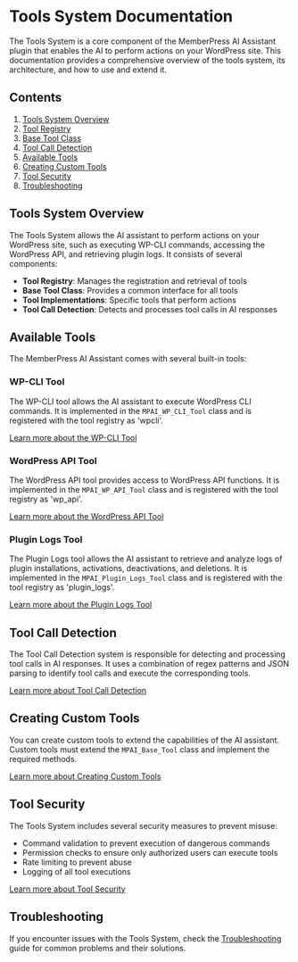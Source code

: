 # Tools System Documentation

The Tools System is a core component of the MemberPress AI Assistant plugin that enables the AI to perform actions on your WordPress site. This documentation provides a comprehensive overview of the tools system, its architecture, and how to use and extend it.

## Contents

1. [Tools System Overview](./overview.md)
2. [Tool Registry](./tool-registry.md)
3. [Base Tool Class](./base-tool.md)
4. [Tool Call Detection](./tool-call-detection.md)
5. [Available Tools](./available-tools.md)
6. [Creating Custom Tools](./custom-tools.md)
7. [Tool Security](./tool-security.md)
8. [Troubleshooting](./troubleshooting.md)

## Tools System Overview

The Tools System allows the AI assistant to perform actions on your WordPress site, such as executing WP-CLI commands, accessing the WordPress API, and retrieving plugin logs. It consists of several components:

- **Tool Registry**: Manages the registration and retrieval of tools
- **Base Tool Class**: Provides a common interface for all tools
- **Tool Implementations**: Specific tools that perform actions
- **Tool Call Detection**: Detects and processes tool calls in AI responses

## Available Tools

The MemberPress AI Assistant comes with several built-in tools:

### WP-CLI Tool

The WP-CLI tool allows the AI assistant to execute WordPress CLI commands. It is implemented in the `MPAI_WP_CLI_Tool` class and is registered with the tool registry as 'wpcli'.

[Learn more about the WP-CLI Tool](./wpcli-tool.md)

### WordPress API Tool

The WordPress API tool provides access to WordPress API functions. It is implemented in the `MPAI_WP_API_Tool` class and is registered with the tool registry as 'wp_api'.

[Learn more about the WordPress API Tool](./wp-api-tool.md)

### Plugin Logs Tool

The Plugin Logs tool allows the AI assistant to retrieve and analyze logs of plugin installations, activations, deactivations, and deletions. It is implemented in the `MPAI_Plugin_Logs_Tool` class and is registered with the tool registry as 'plugin_logs'.

[Learn more about the Plugin Logs Tool](./plugin-logs-tool.md)

## Tool Call Detection

The Tool Call Detection system is responsible for detecting and processing tool calls in AI responses. It uses a combination of regex patterns and JSON parsing to identify tool calls and execute the corresponding tools.

[Learn more about Tool Call Detection](./tool-call-detection.md)

## Creating Custom Tools

You can create custom tools to extend the capabilities of the AI assistant. Custom tools must extend the `MPAI_Base_Tool` class and implement the required methods.

[Learn more about Creating Custom Tools](./custom-tools.md)

## Tool Security

The Tools System includes several security measures to prevent misuse:

- Command validation to prevent execution of dangerous commands
- Permission checks to ensure only authorized users can execute tools
- Rate limiting to prevent abuse
- Logging of all tool executions

[Learn more about Tool Security](./tool-security.md)

## Troubleshooting

If you encounter issues with the Tools System, check the [Troubleshooting](./troubleshooting.md) guide for common problems and their solutions.